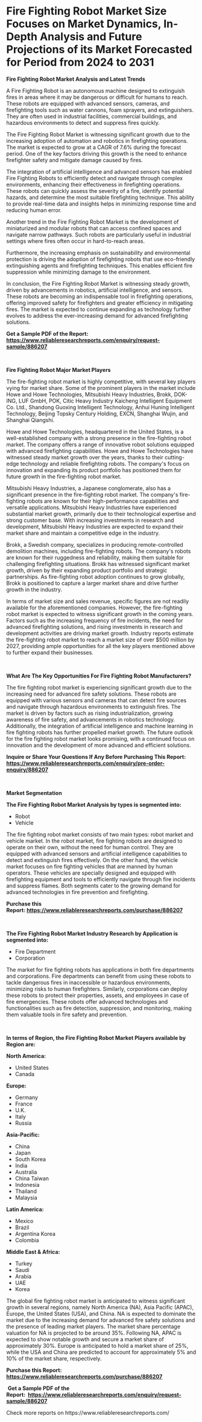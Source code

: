 <p><h1>Fire Fighting Robot Market Size Focuses on Market Dynamics, In-Depth Analysis and Future Projections of its Market Forecasted for Period from 2024 to 2031</h1></p><p><strong>Fire Fighting Robot Market Analysis and Latest Trends</strong></p>
<p><p>A Fire Fighting Robot is an autonomous machine designed to extinguish fires in areas where it may be dangerous or difficult for humans to reach. These robots are equipped with advanced sensors, cameras, and firefighting tools such as water cannons, foam sprayers, and extinguishers. They are often used in industrial facilities, commercial buildings, and hazardous environments to detect and suppress fires quickly.</p><p>The Fire Fighting Robot Market is witnessing significant growth due to the increasing adoption of automation and robotics in firefighting operations. The market is expected to grow at a CAGR of 7.6% during the forecast period. One of the key factors driving this growth is the need to enhance firefighter safety and mitigate damage caused by fires.</p><p>The integration of artificial intelligence and advanced sensors has enabled Fire Fighting Robots to efficiently detect and navigate through complex environments, enhancing their effectiveness in firefighting operations. These robots can quickly assess the severity of a fire, identify potential hazards, and determine the most suitable firefighting technique. This ability to provide real-time data and insights helps in minimizing response time and reducing human error.</p><p>Another trend in the Fire Fighting Robot Market is the development of miniaturized and modular robots that can access confined spaces and navigate narrow pathways. Such robots are particularly useful in industrial settings where fires often occur in hard-to-reach areas.</p><p>Furthermore, the increasing emphasis on sustainability and environmental protection is driving the adoption of firefighting robots that use eco-friendly extinguishing agents and firefighting techniques. This enables efficient fire suppression while minimizing damage to the environment.</p><p>In conclusion, the Fire Fighting Robot Market is witnessing steady growth, driven by advancements in robotics, artificial intelligence, and sensors. These robots are becoming an indispensable tool in firefighting operations, offering improved safety for firefighters and greater efficiency in mitigating fires. The market is expected to continue expanding as technology further evolves to address the ever-increasing demand for advanced firefighting solutions.</p></p>
<p><strong>Get a Sample PDF of the Report:&nbsp; <a href="https://www.reliableresearchreports.com/enquiry/request-sample/886207">https://www.reliableresearchreports.com/enquiry/request-sample/886207</a></strong></p>
<p>&nbsp;</p>
<p><strong>Fire Fighting Robot Major Market Players</strong></p>
<p><p>The fire-fighting robot market is highly competitive, with several key players vying for market share. Some of the prominent players in the market include Howe and Howe Technologies, Mitsubishi Heavy Industries, Brokk, DOK-ING, LUF GmbH, POK, Citic Heavy Industry Kaicheng Intelligent Equipment Co. Ltd., Shandong Guoxing Intelligent Technology, Anhui Huning Intelligent Technology, Beijing Topsky Century Holding, EXCN, Shanghai Wujin, and Shanghai Qiangshi.</p><p>Howe and Howe Technologies, headquartered in the United States, is a well-established company with a strong presence in the fire-fighting robot market. The company offers a range of innovative robot solutions equipped with advanced firefighting capabilities. Howe and Howe Technologies have witnessed steady market growth over the years, thanks to their cutting-edge technology and reliable firefighting robots. The company's focus on innovation and expanding its product portfolio has positioned them for future growth in the fire-fighting robot market.</p><p>Mitsubishi Heavy Industries, a Japanese conglomerate, also has a significant presence in the fire-fighting robot market. The company's fire-fighting robots are known for their high-performance capabilities and versatile applications. Mitsubishi Heavy Industries have experienced substantial market growth, primarily due to their technological expertise and strong customer base. With increasing investments in research and development, Mitsubishi Heavy Industries are expected to expand their market share and maintain a competitive edge in the industry.</p><p>Brokk, a Swedish company, specializes in producing remote-controlled demolition machines, including fire-fighting robots. The company's robots are known for their ruggedness and reliability, making them suitable for challenging firefighting situations. Brokk has witnessed significant market growth, driven by their expanding product portfolio and strategic partnerships. As fire-fighting robot adoption continues to grow globally, Brokk is positioned to capture a larger market share and drive further growth in the industry.</p><p>In terms of market size and sales revenue, specific figures are not readily available for the aforementioned companies. However, the fire-fighting robot market is expected to witness significant growth in the coming years. Factors such as the increasing frequency of fire incidents, the need for advanced firefighting solutions, and rising investments in research and development activities are driving market growth. Industry reports estimate the fire-fighting robot market to reach a market size of over $500 million by 2027, providing ample opportunities for all the key players mentioned above to further expand their businesses.</p></p>
<p>&nbsp;</p>
<p><strong>What Are The Key Opportunities For Fire Fighting Robot Manufacturers?</strong></p>
<p><p>The fire fighting robot market is experiencing significant growth due to the increasing need for advanced fire safety solutions. These robots are equipped with various sensors and cameras that can detect fire sources and navigate through hazardous environments to extinguish fires. The market is driven by factors such as rising industrialization, growing awareness of fire safety, and advancements in robotics technology. Additionally, the integration of artificial intelligence and machine learning in fire fighting robots has further propelled market growth. The future outlook for the fire fighting robot market looks promising, with a continued focus on innovation and the development of more advanced and efficient solutions.</p></p>
<p><strong>Inquire or Share Your Questions If Any Before Purchasing This Report: <a href="https://www.reliableresearchreports.com/enquiry/pre-order-enquiry/886207">https://www.reliableresearchreports.com/enquiry/pre-order-enquiry/886207</a></strong></p>
<p>&nbsp;</p>
<p><strong>Market Segmentation</strong></p>
<p><strong>The Fire Fighting Robot Market Analysis by types is segmented into:</strong></p>
<p><ul><li>Robot</li><li>Vehicle</li></ul></p>
<p><p>The fire fighting robot market consists of two main types: robot market and vehicle market. In the robot market, fire fighting robots are designed to operate on their own, without the need for human control. They are equipped with advanced sensors and artificial intelligence capabilities to detect and extinguish fires effectively. On the other hand, the vehicle market focuses on fire fighting vehicles that are manned by human operators. These vehicles are specially designed and equipped with firefighting equipment and tools to efficiently navigate through fire incidents and suppress flames. Both segments cater to the growing demand for advanced technologies in fire prevention and firefighting.</p></p>
<p><strong>Purchase this Report:&nbsp;<a href="https://www.reliableresearchreports.com/purchase/886207">https://www.reliableresearchreports.com/purchase/886207</a></strong></p>
<p>&nbsp;</p>
<p><strong>The Fire Fighting Robot Market Industry Research by Application is segmented into:</strong></p>
<p><ul><li>Fire Department</li><li>Corporation</li></ul></p>
<p><p>The market for fire fighting robots has applications in both fire departments and corporations. Fire departments can benefit from using these robots to tackle dangerous fires in inaccessible or hazardous environments, minimizing risks to human firefighters. Similarly, corporations can deploy these robots to protect their properties, assets, and employees in case of fire emergencies. These robots offer advanced technologies and functionalities such as fire detection, suppression, and monitoring, making them valuable tools in fire safety and prevention.</p></p>
<p>&nbsp;</p>
<p><strong>In terms of Region, the Fire Fighting Robot Market Players available by Region are:</strong></p>
<p>
    <p> <strong> North America: </strong>
        <ul>
            <li>United States</li>
            <li>Canada</li>
        </ul>
        </p> 
    <p> <strong> Europe: </strong>
        <ul>
            <li>Germany</li>
            <li>France</li>
            <li>U.K.</li>
            <li>Italy</li>
            <li>Russia</li>
        </ul>
        </p> 
    <p> <strong> Asia-Pacific: </strong>
        <ul>
            <li>China</li>
            <li>Japan</li>
            <li>South Korea</li>
            <li>India</li>
            <li>Australia</li>
            <li>China Taiwan</li>
            <li>Indonesia</li>
            <li>Thailand</li>
            <li>Malaysia</li>
        </ul>
        </p> 
    <p> <strong> Latin America: </strong>
        <ul>
            <li>Mexico</li>
            <li>Brazil</li>
            <li>Argentina Korea</li>
            <li>Colombia</li>
        </ul>
        </p> 
    <p> <strong> Middle East & Africa: </strong>
        <ul>
            <li>Turkey</li>
            <li>Saudi</li>
            <li>Arabia</li>
            <li>UAE</li>
            <li>Korea</li>
        </ul>
    </p>
    </p>
<p><p>The global fire fighting robot market is anticipated to witness significant growth in several regions, namely North America (NA), Asia Pacific (APAC), Europe, the United States (USA), and China. NA is expected to dominate the market due to the increasing demand for advanced fire safety solutions and the presence of leading market players. The market share percentage valuation for NA is projected to be around 35%. Following NA, APAC is expected to show notable growth and secure a market share of approximately 30%. Europe is anticipated to hold a market share of 25%, while the USA and China are predicted to account for approximately 5% and 10% of the market share, respectively.</p></p>
<p><strong>Purchase this Report: <a href="https://www.reliableresearchreports.com/purchase/886207">https://www.reliableresearchreports.com/purchase/886207</a></strong></p>
<p>&nbsp;<strong>Get a Sample PDF of the Report:&nbsp;&nbsp;<a href="https://www.reliableresearchreports.com/enquiry/request-sample/886207">https://www.reliableresearchreports.com/enquiry/request-sample/886207</a></strong></p>
<p><strong></strong></p>
<p>Check more reports on https://www.reliableresearchreports.com/</p>